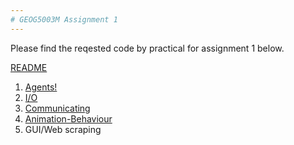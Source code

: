 ```yaml
---
# GEOG5003M Assignment 1
---
```


Please find the reqested code by practical for assignment 1 below.

[README](https://github.com/gy21cdl/gy21cdl.github.io/blob/main/GEOG5003M_README.txt)

1. [Agents!](https://github.com/gy21cdl/Agents.git)
2. [I/O](https://github.com/gy21cdl/I-O.git)
3. [Communicating](https://github.com/gy21cdl/Communicating.git)
4. [Animation-Behaviour](https://github.com/gy21cdl/Animation-Behaviour.git)
5. GUI/Web scraping
